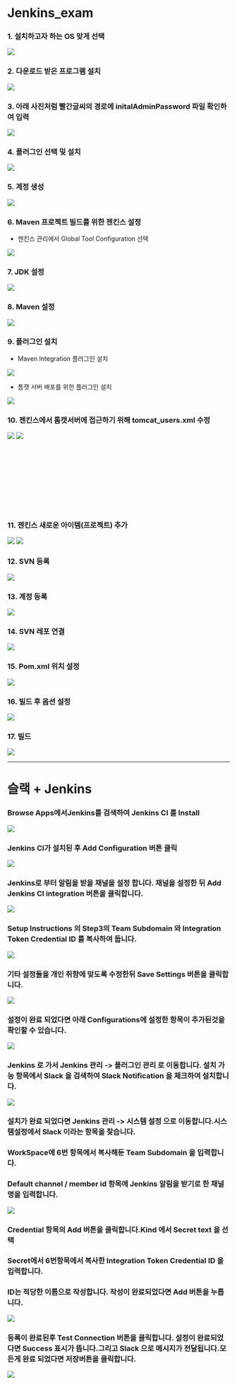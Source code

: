 # Jenkins_exam

### 1. 설치하고자 하는 OS 맞게 선택
<img src="./imgfolder/1. OS 설정.png">

### 2. 다운로드 받은 프로그램 설치
<img src="./imgfolder/2.Jenkins 인스톨.png">

### 3. 아래 사진처럼 빨간글씨의 경로에 initalAdminPassword 파일 확인하여 입력
<img src="./imgfolder/3.Unlock 젠킨스.png">

### 4. 플러그인 선택 및 설치
<img src="./imgfolder/4.플러그인 설치.png">

### 5. 계정 생성
<img src="./imgfolder/5.계정생성.png">

### 6. Maven 프로젝트 빌드를 위한 젠킨스 설정
- 젠킨스 관리에서 Global Tool Configuration 선택
<img src="./imgfolder/6.젠킨스 설정.png">

### 7. JDK 설정
<img src="./imgfolder/6-1.JDK 설정.png">

### 8. Maven 설정
<img src="./imgfolder/6-2.Maven 설정.png">

### 9. 플러그인 설치
- Maven Integration 플러그인 설치
<img src="./imgfolder/7.플러그인 설치.png">

- 톰캣 서버 배포를 위한 플러그인 설치
<img src="./imgfolder/7-1플러그인 설치.png">

### 10. 젠킨스에서 톰캣서버에 접근하기 위해 tomcat_users.xml 수정
<img src="./imgfolder/8.톰캣 셋팅 설정.png">
<img src="./imgfolder/8-1. 톰캣 파일 설정.PNG">

<pre>
<code>
  <role name="tomcat"/>
  <role name="manager-gui"/>
  <role name="manager-script"/>
  <role name="manager-jmx"/>
  <role name="manager-status"/>
  <role name="admin-gui"/>
  <role name="admin-script"/>
  <user role="tomcat,manager-gui,manager-script,manager-jmx,manager-status,admin-gui,admin-script" password="admin" username="admin"/>
</code>
</pre>

### 11. 젠킨스 새로운 아이템(프로젝트) 추가
<img src="./imgfolder/9.젠킨스 프로젝트 추가.png">
<img src="./imgfolder/9-1.젠킨스 프로젝트 추가.png">

### 12. SVN 등록
<img src="./imgfolder/10.SVN Repo 등록.png">

### 13. 계정 등록
<img src="./imgfolder/11.계정 등록.png">

### 14. SVN 레포 연결
<img src="./imgfolder/11-1 SVN 레포지토리 연결.png">

### 15. Pom.xml 위치 설정
<img src="./imgfolder/12.pom 위치 설정.png">

### 16. 빌드 후 옵션 설정
<img src="./imgfolder/13.빌드조치 후.png">

### 17. 빌드
<img src="./imgfolder/14.빌드.png">

- - -

# 슬랙 + Jenkins

### Browse Apps에서Jenkins를 검색하여 Jenkins CI 를 Install
<img src="./imgfolder/15.Slack + jenkins.png">

### Jenkins CI가 설치된 후 Add Configuration 버튼 클릭
<img src="./imgfolder/16.add_jenkins CI.png">

### Jenkins로 부터 알림을 받을 채널을 설정 합니다. 채널을 설정한 뒤 Add Jenkins CI integration 버튼을 클릭합니다.
<img src="./imgfolder/17.app setting.png">

### Setup Instructions 의 Step3의 Team Subdomain 와 Integration Token Credential ID 를 복사하여 둡니다.
<img src="./imgfolder/18.app setting2.png">

### 기타 설정들을 개인 취향에 맞도록 수정한뒤 Save Settings 버튼을 클릭합니다.
<img src="./imgfolder/19.app setting3.png">

### 설정이 완료 되었다면 아래 Configurations에 설정한 항목이 추가된것을 확인할 수 있습니다.
<img src="./imgfolder/20.app setting4.png">

### Jenkins 로 가서 Jenkins 관리 -> 플러그인 관리 로 이동합니다. 설치 가능 항목에서 Slack 을 검색하여 Slack Notification 을 체크하여 설치합니다.
<img src="./imgfolder/21.플러그인 설치.png">

### 설치가 완료 되었다면 Jenkins 관리 -> 시스템 설정 으로 이동합니다.시스템설정에서 Slack 이라는 항목을 찾습니다. 
### WorkSpace에 6번 항목에서 복사해둔 Team Subdomain 을 입력합니다.
### Default channel / member id 항목에 Jenkins 알림을 받기로 한 채널명을 입력합니다.
<img src="./imgfolder/22.플러그인 셋팅1.png">

### Credential 항목의 Add 버튼을 클릭합니다.Kind 에서 Secret text 을 선택 
### Secret에서 6번항목에서 복사한 Integration Token Credential ID 을 입력합니다.
### ID는 적당한 이름으로 작성합니다. 작성이 완료되었다면 Add 버튼을 누릅니다.
<img src="./imgfolder/23.플러그인 셋팅2.png">

### 등록이 완료된후 Test Connection 버튼을 클릭합니다. 설정이 완료되었다면 Success 표시가 뜹니다.그리고 Slack 으로 메시지가 전달됩니다.모든게 완료 되었다면 저장버튼을 클릭합니다.
<img src="./imgfolder/24.플러그인 셋팅3.png">






